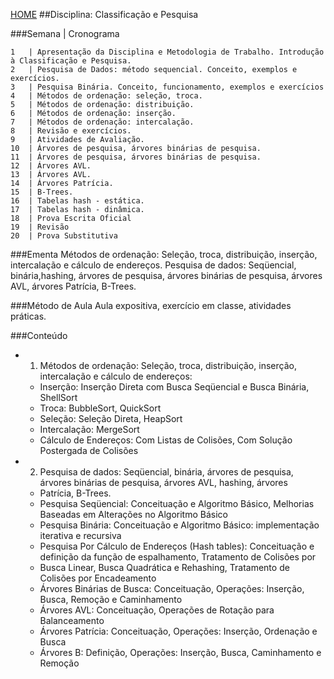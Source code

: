 [HOME](https://github.COM/Webschool-io/Ensino-Superior-de-Informatica-GRATUITO) 
##Disciplina: Classificação e Pesquisa

###Semana | Cronograma
```
1	| Apresentação da Disciplina e Metodologia de Trabalho. Introdução à Classificação e Pesquisa.
2	| Pesquisa de Dados: método sequencial. Conceito, exemplos e exercícios.
3	| Pesquisa Binária. Conceito, funcionamento, exemplos e exercícios
4	| Métodos de ordenação: seleção, troca.
5	| Métodos de ordenação: distribuição.
6	| Métodos de ordenação: inserção.
7	| Métodos de ordenação: intercalação.
8	| Revisão e exercícios.
9	| Atividades de Avaliação.
10	| Árvores de pesquisa, árvores binárias de pesquisa.
11	| Árvores de pesquisa, árvores binárias de pesquisa.
12	| Árvores AVL.
13	| Árvores AVL.
14	| Árvores Patrícia.
15	| B-Trees.
16	| Tabelas hash - estática.
17	| Tabelas hash - dinâmica.
18	| Prova Escrita Oficial
19	| Revisão
20	| Prova Substitutiva

```
###Ementa
Métodos de ordenação: Seleção, troca, distribuição, inserção, intercalação e cálculo de endereços. Pesquisa de dados: Seqüencial, binária,hashing, árvores de pesquisa, árvores binárias de pesquisa, árvores AVL, árvores Patrícia, B-Trees.

###Método de Aula
Aula expositiva, exercício em classe, atividades práticas.

###Conteúdo
- 1. Métodos de ordenação: Seleção, troca, distribuição, inserção, intercalação e cálculo de endereços:
  - Inserção: Inserção Direta com Busca Seqüencial e Busca Binária, ShellSort
  - Troca: BubbleSort, QuickSort
  - Seleção: Seleção Direta, HeapSort
  - Intercalação: MergeSort
  - Cálculo de Endereços: Com Listas de Colisões, Com Solução Postergada de Colisões
- 2. Pesquisa de dados: Seqüencial, binária, árvores de pesquisa, árvores binárias de pesquisa, árvores AVL, hashing, árvores
  - Patrícia, B-Trees.
  - Pesquisa Seqüencial: Conceituação e Algoritmo Básico, Melhorias Baseadas em Alterações no Algoritmo Básico
  - Pesquisa Binária: Conceituação e Algoritmo Básico: implementação iterativa e recursiva
  - Pesquisa Por Cálculo de Endereços (Hash tables): Conceituação e definição da função de espalhamento, Tratamento de Colisões por
  - Busca Linear, Busca Quadrática e Rehashing, Tratamento de Colisões por Encadeamento
  - Árvores Binárias de Busca: Conceituação, Operações: Inserção, Busca, Remoção e Caminhamento
  - Árvores AVL: Conceituação, Operações de Rotação para Balanceamento
  - Árvores Patrícia: Conceituação, Operações: Inserção, Ordenação e Busca
  - Árvores B: Definição, Operações: Inserção, Busca, Caminhamento e Remoção
